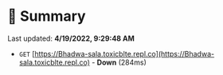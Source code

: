 # 📖 Summary
Last updated: **4/19/2022, 9:29:48 AM**

- `GET` [https://Bhadwa-sala.toxicblte.repl.co](https://Bhadwa-sala.toxicblte.repl.co) - **Down** (284ms)
